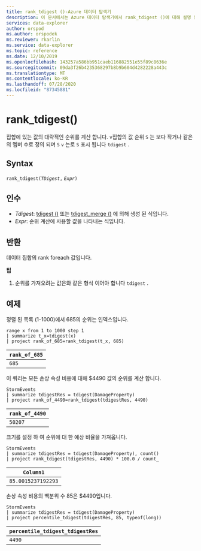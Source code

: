 ```yaml
---
title: rank_tdigest ()-Azure 데이터 탐색기
description: 이 문서에서는 Azure 데이터 탐색기에서 rank_tdigest ()에 대해 설명 합니다.
services: data-explorer
author: orspod
ms.author: orspodek
ms.reviewer: rkarlin
ms.service: data-explorer
ms.topic: reference
ms.date: 12/10/2019
ms.openlocfilehash: 143257a586bb951caeb116882551e55f89c8636e
ms.sourcegitcommit: 09da3f26b4235368297b8b9b604d4282228a443c
ms.translationtype: MT
ms.contentlocale: ko-KR
ms.lasthandoff: 07/28/2020
ms.locfileid: "87345881"
---
```

# <a name="rank_tdigest"></a>rank_tdigest()

집합에 있는 값의 대략적인 순위를 계산 합니다. `v`집합의 값 순위 `S` 는 보다 작거나 같은의 멤버 수로 정의 되며 `S` `v` 는로 `S` 표시 됩니다 `tdigest` .

## <a name="syntax"></a>Syntax

`rank_tdigest(`*`TDigest`*`,` *`Expr`*`)`

## <a name="arguments"></a>인수

* *Tdigest*: [tdigest ()](tdigest-aggfunction.md) 또는 [tdigest_merge ()](tdigest-merge-aggfunction.md) 에 의해 생성 된 식입니다.
* *Expr*: 순위 계산에 사용할 값을 나타내는 식입니다.

## <a name="returns"></a>반환

데이터 집합의 rank foreach 값입니다.

**팁**

1) 순위를 가져오려는 값은와 같은 형식 이어야 합니다 `tdigest` .

## <a name="examples"></a>예제

정렬 된 목록 (1-1000)에서 685의 순위는 인덱스입니다.

<!-- csl: https://help.kusto.windows.net:443/Samples -->
```kusto
range x from 1 to 1000 step 1
| summarize t_x=tdigest(x)
| project rank_of_685=rank_tdigest(t_x, 685)
```

|`rank_of_685`|
|-------------|
|`685`        |

이 쿼리는 모든 손상 속성 비용에 대해 $4490 값의 순위를 계산 합니다.

<!-- csl: https://help.kusto.windows.net:443/Samples -->
```kusto
StormEvents
| summarize tdigestRes = tdigest(DamageProperty)
| project rank_of_4490=rank_tdigest(tdigestRes, 4490) 

```

|`rank_of_4490`|
|--------------|
|`50207`       |

크기를 설정 하 여 순위에 대 한 예상 비율을 가져옵니다.

<!-- csl: https://help.kusto.windows.net:443/Samples -->
```kusto
StormEvents
| summarize tdigestRes = tdigest(DamageProperty), count()
| project rank_tdigest(tdigestRes, 4490) * 100.0 / count_

```

|`Column1`         |
|------------------|
|`85.0015237192293`|


손상 속성 비용의 백분위 수 85은 $4490입니다.

<!-- csl: https://help.kusto.windows.net:443/Samples -->
```kusto
StormEvents
| summarize tdigestRes = tdigest(DamageProperty)
| project percentile_tdigest(tdigestRes, 85, typeof(long))

```

|`percentile_tdigest_tdigestRes`|
|-------------------------------|
|`4490`                         |


